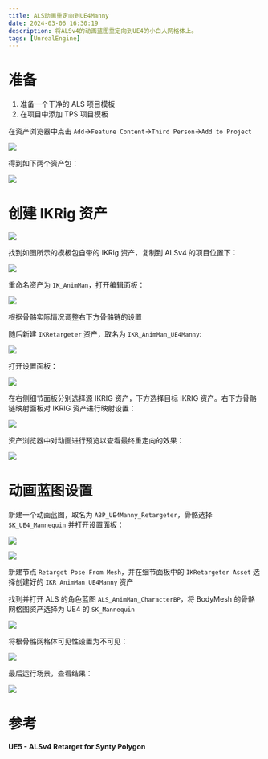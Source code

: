 ```yaml
---
title: ALS动画重定向到UE4Manny
date: 2024-03-06 16:30:19
description: 将ALSv4的动画蓝图重定向到UE4的小白人网格体上。
tags: [UnrealEngine]
---
```

# 准备

1. 准备一个干净的 ALS 项目模板
2. 在项目中添加 TPS 项目模板

在资产浏览器中点击 `Add`->`Feature Content`->`Third Person`->`Add to Project`

![](YukHbLgDRop5OTxB3mIcontrnEh.png)

得到如下两个资产包：

![](W5aMbcD6gonZw9xnshtc9x0WnFh.png)

# 创建 IKRig 资产

![](AuVwbZ77tobaEHxPvyIcRZ94n9N.png)

找到如图所示的模板包自带的 IKRig 资产，复制到 ALSv4 的项目位置下：

![](FF0MbnwfeoqXfJxzlafcyLw6nl8.png)

重命名资产为 `IK_AnimMan`，打开编辑面板：

![](AxuRbJHh4oOIEax4M2pc1aYxnlg.png)

根据骨骼实际情况调整右下方骨骼链的设置

随后新建 `IKRetargeter` 资产，取名为 `IKR_AnimMan_UE4Manny`:

![](WoE4b7gSNobYgKxbtOhc1Hxjnfd.png)

打开设置面板：

![](CK90b6OQQonkPExC6l9cPBkPnic.png)

在右侧细节面板分别选择源 IKRIG 资产，下方选择目标 IKRIG 资产。右下方骨骼链映射面板对 IKRIG 资产进行映射设置：

![](H4SzbqqkmoJckmxedqzcktYpn4e.png)

资产浏览器中对动画进行预览以查看最终重定向的效果：

![](PGhwb31X2o5XDdxUuoSc1qhMn7b.png)

# 动画蓝图设置

新建一个动画蓝图，取名为 `ABP_UE4Manny_Retargeter`，骨骼选择 `SK_UE4_Mannequin` 并打开设置面板：

![](Hs7Db0JBpofulcxxnY1ceBConma.png)

![](NcDlb1Znqo8lLix29R7czcASnqc.png)

新建节点 `Retarget Pose From Mesh`，并在细节面板中的 `IKRetargeter Asset` 选择创建好的 `IKR_AnimMan_UE4Manny` 资产

找到并打开 ALS 的角色蓝图 `ALS_AnimMan_CharacterBP`，将 BodyMesh 的骨骼网格图资产选择为 UE4 的 `SK_Mannequin`

![](IDOCbeB64oSp4Kx8cCZc9O7AnSd.png)

将根骨骼网格体可见性设置为不可见：

![](MSAfbRfMlo4flzx4cUyc4fYanuc.png)

最后运行场景，查看结果：

![](KYFzbQleGoZcjaxJtQeccwAfnKf.png)

# 参考

**UE5 - ALSv4 Retarget for Synty Polygon**

